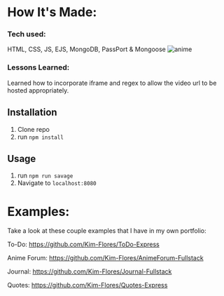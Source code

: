 
# How It's Made:
### Tech used: 
HTML, CSS, JS, EJS, MongoDB, PassPort & Mongoose
![anime](anime1.png)




### Lessons Learned:
Learned how to incorporate iframe and regex to allow the video url to be hosted appropriately.

## Installation

1. Clone repo
2. run `npm install`

## Usage

1. run `npm run savage`
2. Navigate to `localhost:8080`

# Examples:

Take a look at these couple examples that I have in my own portfolio:

To-Do: https://github.com/Kim-Flores/ToDo-Express

Anime Forum: https://github.com/Kim-Flores/AnimeForum-Fullstack

Journal: https://github.com/Kim-Flores/Journal-Fullstack

Quotes: https://github.com/Kim-Flores/Quotes-Express
